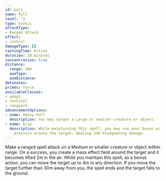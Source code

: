 ```yaml
---
id: pull
name: Pull
level: '1'
type: biotic
attackType:
- Ranged Attack
effect:
- control
damageType: []
castingTime: Action
duration: 10 minutes
concentration: true
distance:
  range: 30m
  aoeType: 
  aoeDistance: 
detonates: 
primes: force
availableClasses:
- adept
- sentinel
- vanguard
advancementOptions:
- name: Heavy Pull
  description: You may target a Large or smaller creature or object.
- name: Grip
  description: While maintaining this spell, you may use your bonus action to increase
    pressure around the target, dealing 2d6 bludgeoning damage.
---
```

Make a ranged spell attack on a Medium or smaller creature or object within range. On a success, you create a mass
effect field around the target and it becomes lifted 2m in the air. While you maintain this spell, as a bonus action,
you can move the target up to 4m in any direction. If you move the target further than 30m away from you, the spell ends
and the target falls to the ground.
